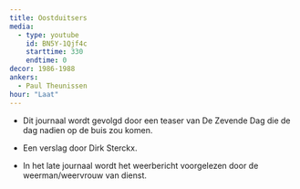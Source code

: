 ```yaml
---
title: Oostduitsers
media:
  - type: youtube
    id: BN5Y-1Qjf4c
    starttime: 330
    endtime: 0
decor: 1986-1988
ankers:
  - Paul Theunissen
hour: "Laat"
---
```


* Dit journaal wordt gevolgd door een teaser van De Zevende Dag die de dag nadien op de buis zou komen.

* Een verslag door Dirk Sterckx.

* In het late journaal wordt het weerbericht voorgelezen door de weerman/weervrouw van dienst.
